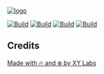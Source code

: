 [![logo][logo]](https://xylabs.com)

[![Build](https://img.shields.io/github/actions/workflow/status/xylabs/sdk-react/build.yml?label=sdk-react)](https://github.com/xylabs/sdk-react/actions)
[![Build](https://img.shields.io/github/actions/workflow/status/xylabs/sdk-js/build.yml?label=sdk-js)](https://github.com/xylabs/sdk-js/actions)
[![Build](https://img.shields.io/github/actions/workflow/status/xylabs/config/build-main.yml?label=config)](https://github.com/xylabs/config/actions)
[![Build](https://img.shields.io/github/actions/workflow/status/xylabs/sdk-meta-server-nodejs/build-main.yml?label=sdk-meta-server-nodejs)](https://github.com/xylabs/sdk-meta-server-nodejs/actions)

## Credits

[Made with 🔥 and ❄️ by XY Labs](https://xylabs.com)

[logo]: https://cdn.xy.company/img/brand/XYPersistentCompany_Logo_Icon_Colored.svg
